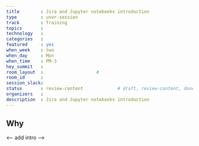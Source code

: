 ```yaml
---
title        : Jira and Jupyter notebooks introduction
type         : user-session
track        : Training
topics       : 
technology   :
categories   :
featured     : yes
when_week    : two
when_day     : Mon
when_time    : PM-3
hey_summit   :
room_layout  :                    #
room_id      :
session_slack:
status       : review-content             # draft, review-content, done
organizers   :
description  : Jira and Jupyter notebooks introduction
---
```


## Why

<-- add intro -->
